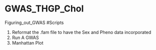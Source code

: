 # GWAS_THGP_Chol
Figuring_out_GWAS
#Scripts
1. Reformat the .fam file to have the Sex and Pheno data incorporated
2. Run A GWAS
3. Manhattan Plot
